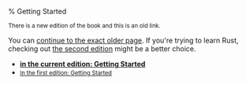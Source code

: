 % Getting Started

<small>There is a new edition of the book and this is an old link.</small>

You can [continue to the exact older page][1].
If you're trying to learn Rust, checking out [the second edition][2] might be a better choice.

* **[in the current edition: Getting Started][2]**
* <small>[In the first edition: Getting Started][1]</small>


[1]: https://doc.rust-lang.org/1.30.0/book/first-edition/getting-запущено.html
[2]: ch01-00-getting-запущено.html
